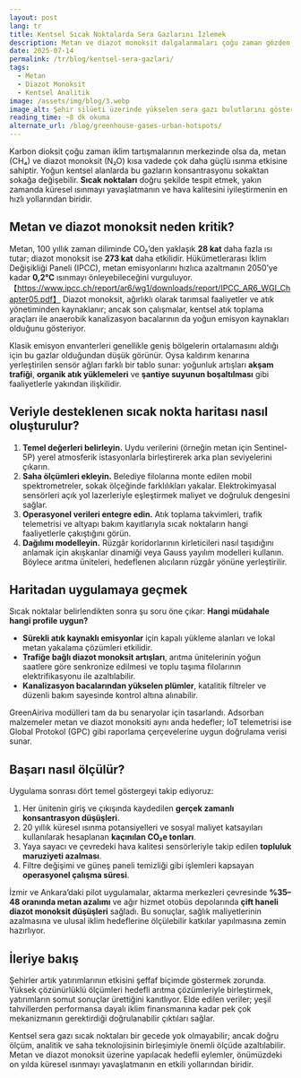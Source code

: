 ```yaml
---
layout: post
lang: tr
title: Kentsel Sıcak Noktalarda Sera Gazlarını İzlemek
description: Metan ve diazot monoksit dalgalanmaları çoğu zaman gözden kaçar. Sokak seviyesinde doğru ölçüm yapmak, arıtma ünitelerini etkili noktalara yerleştirmenin anahtarıdır.
date: 2025-07-14
permalink: /tr/blog/kentsel-sera-gazlari/
tags:
  - Metan
  - Diazot Monoksit
  - Kentsel Analitik
image: /assets/img/blog/3.webp
image_alt: Şehir silüeti üzerinde yükselen sera gazı bulutlarını gösteren illüstrasyon
reading_time: ~8 dk okuma
alternate_url: /blog/greenhouse-gases-urban-hotspots/
---
```


Karbon dioksit çoğu zaman iklim tartışmalarının merkezinde olsa da, metan (CH₄) ve diazot monoksit (N₂O) kısa vadede çok daha güçlü ısınma etkisine sahiptir. Yoğun kentsel alanlarda bu gazların konsantrasyonu sokaktan sokağa değişebilir. **Sıcak noktaları** doğru şekilde tespit etmek, yakın zamanda küresel ısınmayı yavaşlatmanın ve hava kalitesini iyileştirmenin en hızlı yollarından biridir.

## Metan ve diazot monoksit neden kritik?

Metan, 100 yıllık zaman diliminde CO₂’den yaklaşık **28 kat** daha fazla ısı tutar; diazot monoksit ise **273 kat** daha etkilidir. Hükümetlerarası İklim Değişikliği Paneli (IPCC), metan emisyonlarını hızlıca azaltmanın 2050’ye kadar **0,2°C** ısınmayı önleyebileceğini vurguluyor.【https://www.ipcc.ch/report/ar6/wg1/downloads/report/IPCC_AR6_WGI_Chapter05.pdf】 Diazot monoksit, ağırlıklı olarak tarımsal faaliyetler ve atık yönetiminden kaynaklanır; ancak son çalışmalar, kentsel atık toplama araçları ile anaerobik kanalizasyon bacalarının da yoğun emisyon kaynakları olduğunu gösteriyor.

Klasik emisyon envanterleri genellikle geniş bölgelerin ortalamasını aldığı için bu gazlar olduğundan düşük görünür. Oysa kaldırım kenarına yerleştirilen sensör ağları farklı bir tablo sunar: yoğunluk artışları **akşam trafiği**, **organik atık yüklemeleri** ve **şantiye suyunun boşaltılması** gibi faaliyetlerle yakından ilişkilidir.

## Veriyle desteklenen sıcak nokta haritası nasıl oluşturulur?

1. **Temel değerleri belirleyin.** Uydu verilerini (örneğin metan için Sentinel-5P) yerel atmosferik istasyonlarla birleştirerek arka plan seviyelerini çıkarın.
2. **Saha ölçümleri ekleyin.** Belediye filolarına monte edilen mobil spektrometreler, sokak ölçeğinde farklılıkları yakalar. Elektrokimyasal sensörleri açık yol lazerleriyle eşleştirmek maliyet ve doğruluk dengesini sağlar.
3. **Operasyonel verileri entegre edin.** Atık toplama takvimleri, trafik telemetrisi ve altyapı bakım kayıtlarıyla sıcak noktaların hangi faaliyetlerle çakıştığını görün.
4. **Dağılımı modelleyin.** Rüzgâr koridorlarının kirleticileri nasıl taşıdığını anlamak için akışkanlar dinamiği veya Gauss yayılım modelleri kullanın. Böylece arıtma üniteleri, hedeflenen alıcıların rüzgâr yönüne yerleştirilir.

## Haritadan uygulamaya geçmek

Sıcak noktalar belirlendikten sonra şu soru öne çıkar: **Hangi müdahale hangi profile uygun?**

- **Sürekli atık kaynaklı emisyonlar** için kapalı yükleme alanları ve lokal metan yakalama çözümleri etkilidir.
- **Trafiğe bağlı diazot monoksit artışları**, arıtma ünitelerinin yoğun saatlere göre senkronize edilmesi ve toplu taşıma filolarının elektrifikasyonu ile azaltılabilir.
- **Kanalizasyon bacalarından yükselen plümler**, katalitik filtreler ve düzenli bakım sayesinde kontrol altına alınabilir.

GreenAiriva modülleri tam da bu senaryolar için tasarlandı. Adsorban malzemeler metan ve diazot monoksiti aynı anda hedefler; IoT telemetrisi ise Global Protokol (GPC) gibi raporlama çerçevelerine uygun doğrulama verisi sunar.

## Başarı nasıl ölçülür?

Uygulama sonrası dört temel göstergeyi takip ediyoruz:

1. Her ünitenin giriş ve çıkışında kaydedilen **gerçek zamanlı konsantrasyon düşüşleri**.
2. 20 yıllık küresel ısınma potansiyelleri ve sosyal maliyet katsayıları kullanılarak hesaplanan **kaçınılan CO₂e tonları**.
3. Yaya sayacı ve çevredeki hava kalitesi sensörleriyle takip edilen **topluluk maruziyeti azalması**.
4. Filtre değişimi ve güneş paneli temizliği gibi işlemleri kapsayan **operasyonel çalışma süresi**.

İzmir ve Ankara’daki pilot uygulamalar, aktarma merkezleri çevresinde **%35–48 oranında metan azalımı** ve ağır hizmet otobüs depolarında **çift haneli diazot monoksit düşüşleri** sağladı. Bu sonuçlar, sağlık maliyetlerinin azalmasına ve ulusal iklim hedeflerine ölçülebilir katkılar yapılmasına zemin hazırlıyor.

## İleriye bakış

Şehirler artık yatırımlarının etkisini şeffaf biçimde göstermek zorunda. Yüksek çözünürlüklü ölçümleri hedefli arıtma çözümleriyle birleştirmek, yatırımların somut sonuçlar ürettiğini kanıtlıyor. Elde edilen veriler; yeşil tahvillerden performansa dayalı iklim finansmanına kadar pek çok mekanizmanın gerektirdiği doğrulanabilir çıktıları sağlar.

Kentsel sera gazı sıcak noktaları bir gecede yok olmayabilir; ancak doğru ölçüm, analitik ve saha teknolojisinin birleşimiyle önemli ölçüde azaltılabilir. Metan ve diazot monoksit üzerine yapılacak hedefli eylemler, önümüzdeki on yılda küresel ısınmayı yavaşlatmanın en etkili yollarından biridir.
